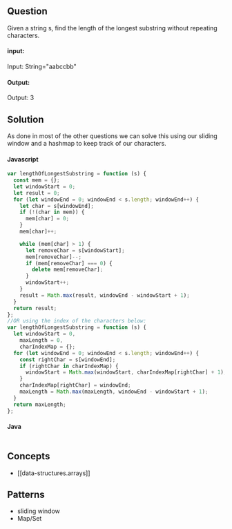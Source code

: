 
## Question

Given a string s, find the length of the longest substring without repeating characters.

#### input:

Input: String="aabccbb"

#### Output:

Output: 3

## Solution

As done in most of the other questions we can solve this using our sliding window and a hashmap to keep track of our characters.

#### Javascript

```javascript
var lengthOfLongestSubstring = function (s) {
  const mem = {};
  let windowStart = 0;
  let result = 0;
  for (let windowEnd = 0; windowEnd < s.length; windowEnd++) {
    let char = s[windowEnd];
    if (!(char in mem)) {
      mem[char] = 0;
    }
    mem[char]++;

    while (mem[char] > 1) {
      let removeChar = s[windowStart];
      mem[removeChar]--;
      if (mem[removeChar] === 0) {
        delete mem[removeChar];
      }
      windowStart++;
    }
    result = Math.max(result, windowEnd - windowStart + 1);
  }
  return result;
};
//OR using the index of the characters below:
var lengthOfLongestSubstring = function (s) {
  let windowStart = 0,
    maxLength = 0,
    charIndexMap = {};
  for (let windowEnd = 0; windowEnd < s.length; windowEnd++) {
    const rightChar = s[windowEnd];
    if (rightChar in charIndexMap) {
      windowStart = Math.max(windowStart, charIndexMap[rightChar] + 1);
    }
    charIndexMap[rightChar] = windowEnd;
    maxLength = Math.max(maxLength, windowEnd - windowStart + 1);
  }
  return maxLength;
};
```

#### Java

```java

```

## Concepts

- [[data-structures.arrays]]

## Patterns

- sliding window
- Map/Set
